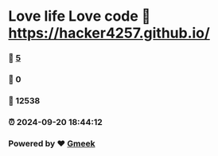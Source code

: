# Love life Love code :link: https://hacker4257.github.io/ 
### :page_facing_up: [5](https://hacker4257.github.io//tag.html) 
### :speech_balloon: 0 
### :hibiscus: 12538 
### :alarm_clock: 2024-09-20 18:44:12 
### Powered by :heart: [Gmeek](https://github.com/Meekdai/Gmeek)
